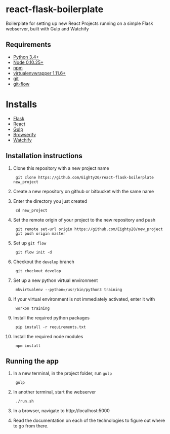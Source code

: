 # react-flask-boilerplate
Boilerplate for setting up new React Projects running on a simple Flask webserver, built with Gulp and Watchify

## Requirements
- [Python 3.4+](https://www.python.org/)
- [Node 0.10.25+](https://nodejs.org/en/)
- [npm](https://www.npmjs.com/)
- [virtualenvwrapper 1.11.6+](http://virtualenvwrapper.readthedocs.io/en/latest/http://virtualenvwrapper.readthedocs.io/en/latest/)
- [git](https://git-scm.com/)
- [git-flow](https://github.com/nvie/gitflow)

# Installs
- [Flask](http://flask.pocoo.org/docs/0.11/)
- [React](https://facebook.github.io/react/)
- [Gulp](http://gulpjs.com/)
- [Browserify](http://browserify.org/)
- [Watchify](https://github.com/substack/watchify)

## Installation instructions
1. Clone this repository with a new project name

        git clone https://github.com/Eighty20/react-flask-boilerplate new_project

1. Create a new repository on github or bitbucket with the same name
1. Enter the directory you just created

        cd new_project

1. Set the remote origin of your project to the new repository and push

        git remote set-url origin https://github.com/Eighty20/new_project
        git push origin master

1. Set up `git flow`

        git flow init -d

1. Checkout the `develop` branch

        git checkout develop

1. Set up a new python virtual environment

        mkvirtualenv --python=/usr/bin/python3 training

1. If your virtual environment is not immediately activated, enter it with

        workon training

1. Install the required python packages

        pip install -r requirements.txt

1. Install the required node modules

        npm install


## Running the app
1. In a new terminal, in the project folder, run `gulp`

        gulp

1. In another terminal, start the webserver

        ./run.sh

1. In a browser, navigate to http://localhost:5000
1. Read the documentation on each of the technologies to figure out where to go from there.
